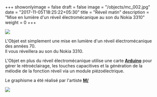 +++
showonlyimage = false
draft = false
image = "/objects/mc_002.jpg"
date = "2017-11-05T18:25:22+05:30"
title = "Réveil matin"
description = "Mise en lumière d'un réveil électromécanique au son du Nokia 3310"
weight = 0
+++


![](/objects/mc_002.jpg)

L'Objet est simplement une mise en lumière d'un réveil électromécanique des années 70.  
Il vous réveillera au son du Nokia 3310.  

L'Objet en plus du réveil électromécanique utilise une carte [**Arduino**][1] pour gérer le rétroéclairage, les touches capacitives et la génération de la mélodie de la fonction réveil via un module piézoélectrique. 

Le graphisme a été réalisé par l'artiste [**M/**][3]

![](/objects/mc_003.jpg)

[1]: https://www.arduino.cc/
[3]: https://mslash.fr/
